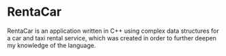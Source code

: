 # RentaCar
RentaCar is an application written in C++ using complex data structures for a car and taxi rental service, which was created in order to further deepen my knowledge of the language.
